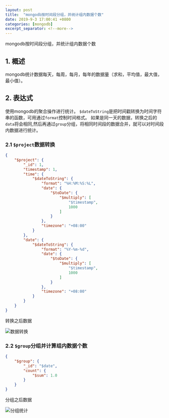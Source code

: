 ```yaml
---
layout: post
title:  "mongodb按时间段分组，并统计组内数据个数"
date: 2019-9-3 17:00:41 +0800
categories: [mongodb]
excerpt_separator: <!--more-->
---
```


mongodb按时间段分组，并统计组内数据个数
<!--more-->

## 1. 概述

mongodb统计数据每天，每周，每月，每年的数据量（求和，平均值，最大值，最小值）。

## 2. 表达式

使用mongodb的聚合操作进行统计。
`$dateToString`是把时间戳转换为时间字符串的函数，可用通过`format`控制时间格式。
如果是同一天的数据，转换之后的`data`将会相同,然后再通过`group`分组，将相同时间段的数据合并，就可以对时间段内数据进行统计。

### 2.1 `$project`数据转换

```json
{
    "$project": {
        "_id": 1,
        "timestamp": 1,
        "time": {
            "$dateToString": {
                "format": "%H:%M:%S:%L",
                "date": {
                    "$toDate": {
                        "$multiply": [
                            "$timestamp",
                            1000
                        ]
                    }
                },
                "timezone": "+08:00"
            }
        },
        "date": {
            "$dateToString": {
                "format": "%Y-%m-%d",
                "date": {
                    "$toDate": {
                        "$multiply": [
                            "$timestamp",
                            1000
                        ]
                    }
                },
                "timezone": "+08:00"
            }
        }
    }
}
```

转换之后数据

![数据转换](/images/微信截图_20190903171132.png)

### 2.2 `$group`分组并计算组内数据个数

```json
{
    "$group": {
        "_id": "$date",
        "count": {
            "$sum": 1.0
        }
    }
}
```

分组之后数据

![分组统计](/images/微信截图_20190903171654.png)
